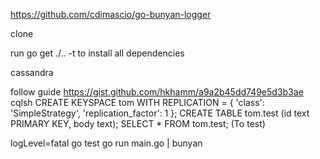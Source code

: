 
https://github.com/cdimascio/go-bunyan-logger

clone

run go get ./.. -t to install all dependencies




cassandra

follow guide https://gist.github.com/hkhamm/a9a2b45dd749e5d3b3ae
cqlsh
CREATE KEYSPACE tom WITH REPLICATION = { 'class': 'SimpleStrategy', 'replication_factor': 1 };
CREATE TABLE tom.test (id text PRIMARY KEY, body text);
SELECT * FROM tom.test; (To test)

logLevel=fatal go test
go run main.go | bunyan